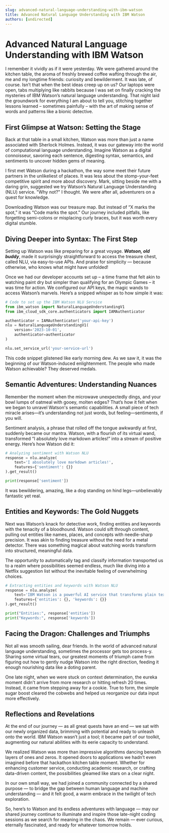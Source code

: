 ```yaml
---
slug: advanced-natural-language-understanding-with-ibm-watson
title: Advanced Natural Language Understanding with IBM Watson
authors: [undirected]
---
```



# Advanced Natural Language Understanding with IBM Watson

I remember it vividly as if it were yesterday. We were gathered around the kitchen table, the aroma of freshly brewed coffee wafting through the air, me and my longtime friends: curiosity and bewilderment. It was late, of course. Isn’t that when the best ideas creep up on us? Our laptops were open, tabs multiplying like rabbits because I was set on finally cracking the mysteries of IBM Watson’s natural language understanding. That night laid the groundwork for everything I am about to tell you, stitching together lessons learned – sometimes painfully – with the art of making sense of words and patterns like a bionic detective.

## First Glimpse at Watson: Setting the Stage

Back at that table in a small kitchen, Watson was more than just a name associated with Sherlock Holmes. Instead, it was our gateway into the world of computational language understanding. Imagine Watson as a digital connoisseur, savoring each sentence, digesting syntax, semantics, and sentiments to uncover hidden gems of meaning. 

I first met Watson during a hackathon, the way some meet their future partners in the unlikeliest of places. It was less about the stomp-your-feet competitive spirit and more about discovery. Mark, sitting beside me with a daring grin, suggested we try Watson’s Natural Language Understanding (NLU) service. "Why not?" I thought. We were after all, adventurers on a quest for knowledge.

Downloading Watson was our treasure map. But instead of “X marks the spot,” it was “Code marks the spot.” Our journey included pitfalls, like forgetting semi-colons or misplacing curly braces, but it was worth every digital stumble. 

## Diving Deeper into Syntax: The First Step

Setting up Watson was like preparing for a great voyage. ***Watson, old buddy***, made it surprisingly straightforward to access the treasure chest, called NLU, via easy-to-use APIs. And praise for simplicity — because otherwise, who knows what might have unfolded!

Once we had our developer accounts set up – a time frame that felt akin to watching paint dry but simpler than qualifying for an Olympic Games – it was time for action. We configured our API keys, the magic wands to access Watson’s marvels. Here’s a snipped whisper as to how simple it was:

```python
# Code to set up the IBM Watson NLU Service
from ibm_watson import NaturalLanguageUnderstandingV1
from ibm_cloud_sdk_core.authenticators import IAMAuthenticator

authenticator = IAMAuthenticator('your-api-key')
nlu = NaturalLanguageUnderstandingV1(
    version='2023-10-01',
    authenticator=authenticator
)

nlu.set_service_url('your-service-url')
```

This code snippet glistened like early morning dew. As we saw it, it was the beginning of our Watson-induced enlightenment. The people who made Watson achievable? They deserved medals.

## Semantic Adventures: Understanding Nuances

Remember the moment when the microwave unexpectedly dings, and your bowl lumps of oatmeal with gooey, molten edges? That’s how it felt when we began to unravel Watson's semantic capabilities. A small piece of tech miracle arises—it’s understanding not just words, but feeling—sentiments, if you will.

Sentiment analysis, a phrase that rolled off the tongue awkwardly at first, suddenly became our mantra. Watson, with a flourish of its virtual wand, transformed “I absolutely love markdown articles!” into a stream of positive energy. Here’s how Watson did it:

```python
# Analyzing sentiment with Watson NLU
response = nlu.analyze(
    text='I absolutely love markdown articles!',
    features={'sentiment': {}}
).get_result()

print(response['sentiment'])
```

It was bewildering, amazing, like a dog standing on hind legs—unbelievably fantastic yet real.

## Entities and Keywords: The Gold Nuggets

Next was Watson’s knack for detective work, finding entities and keywords with the tenacity of a bloodhound. Watson could sift through content, pulling out entities like names, places, and concepts with needle-sharp precision. It was akin to finding treasure without the need for a metal detector. There was something magical about watching words transform into structured, meaningful data.

The opportunity to automatically tag and classify information transported us to a realm where possibilities seemed endless, much like diving into a Netflix suggestion list without the inevitable feeling of overwhelming choices.

```python
# Extracting entities and keywords with Watson NLU
response = nlu.analyze(
    text='IBM Watson is a powerful AI service that transforms plain text into insights.',
    features={'entities': {}, 'keywords': {}}
).get_result()

print("Entities:", response['entities'])
print("Keywords:", response['keywords'])
```

## Facing the Dragon: Challenges and Triumphs

Not all was smooth sailing, dear friends. In the world of advanced natural language understanding, sometimes the processor gets too process-y. Sharing some virtual tears, our greatest moments of triumph came from figuring out how to gently nudge Watson into the right direction, feeding it enough nourishing data like a doting parent.

One late night, when we were stuck on context determination, the eureka moment didn't arrive from more research or hitting refresh 20 times. Instead, it came from stepping away for a cookie. True to form, the simple sugar boost cleared the cobwebs and helped us reorganize our data input more effectively.

## Reflections and Revelations

At the end of our journey — as all great quests have an end — we sat with our newly organized data, brimming with potential and ready to unleash onto the world. IBM Watson wasn’t just a tool; it became part of our toolkit, augmenting our natural abilities with its eerie capacity to understand.

We realized Watson was more than impressive algorithms dancing beneath layers of ones and zeros. It opened doors to applications we hadn’t even imagined before that hackathon kitchen table moment. Whether for enhancing customer service, conducting academic research, or crafting data-driven content, the possibilities gleamed like stars on a clear night.

In our own small way, we had joined a community connected by a shared purpose — to bridge the gap between human language and machine understanding — and it felt good, a warm embrace in the twilight of tech exploration.

So, here’s to Watson and its endless adventures with language — may our shared journey continue to illuminate and inspire those late-night coding sessions as we search for meaning in the chaos. We remain — ever curious, eternally fascinated, and ready for whatever tomorrow holds.